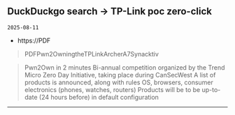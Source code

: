 ## DuckDuckgo search -> TP-Link poc zero-click
`2025-08-11`

* https://PDF

<blockquote>
 PDFPwn2OwningtheTPLinkArcherA7Synacktiv
</blockquote>
<blockquote>
Pwn2Own in 2 minutes Bi-annual competition organized by the Trend Micro Zero Day Initiative, taking place during CanSecWest A list of products is announced, along with rules OS, browsers, consumer electronics (phones, watches, routers) Products will be to be up-to-date (24 hours before) in default configuration
</blockquote>

---

